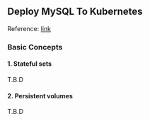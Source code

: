 ## Deploy MySQL To Kubernetes

Reference: [link](https://www.sqlshack.com/sql-database-on-kubernetes-considerations-and-best-practices/)

### Basic Concepts

#### 1. Stateful sets

T.B.D

#### 2. Persistent volumes

T.B.D